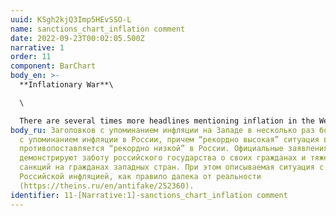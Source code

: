 ```yaml
---
uuid: KSgh2kjQ3Imp5HEvSSO-L
name: sanctions_chart_inflation comment
date: 2022-09-23T00:02:05.500Z
narrative: 1
order: 11
component: BarChart
body_en: >-
  **Inflationary War**\

  \

  There are several times more headlines mentioning inflation in the West than in Russia, with the "record high" situation in the world being contrasted with the "record low" one in Russia. Official statements in the media demonstrate the Russian state's concern for its citizens and the heavy burden of sanctions on the citizens of Western countries. At the same time, the described situation with Russian inflation is usually far from reality (https://theins.ru/en/antifake/252360).
body_ru: Заголовков с упоминанием инфляции на Западе в несколько раз больше, чем
  с упоминанием инфляции в России, причем “рекордно высокая” ситуация в мире
  противопоставляется “рекордно низкой” в России. Официальные заявления в медиа
  демонстрируют заботу российского государства о своих гражданах и тяжелое бремя
  санкций на гражданах западных стран. При этом описываемая ситуация с
  Российской инфляцией, как правило далека от реальности
  (https://theins.ru/en/antifake/252360).
identifier: 11-[Narrative:1]-sanctions_chart_inflation comment
---
```

